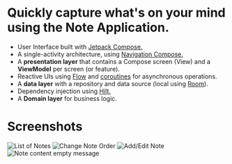 # Quickly capture what's on your mind using the Note Application.
- User Interface built with [Jetpack Compose.](https://developer.android.com/jetpack/compose)
- A single-activity architecture, using [Navigation Compose.](https://developer.android.com/jetpack/compose/navigation)
- A **presentation layer** that contains a Compose screen (View) and a **ViewModel** per screen (or feature).
- Reactive UIs using [Flow](https://developer.android.com/kotlin/flow) and [coroutines](https://kotlinlang.org/docs/coroutines-overview.html) for asynchronous operations.
- A **data layer** with a repository and data source (local using [Room](https://developer.android.com/jetpack/androidx/releases/room?gclid=CjwKCAjwkYGVBhArEiwA4sZLuH7gOfhjBTBR4Ovqhhjg7Haet66ErgjAWjMutx9iLNRpHnaXU4jIIRoCi_YQAvD_BwE&gclsrc=aw.ds)).
- Dependency injection using [Hilt.](https://developer.android.com/training/dependency-injection/hilt-android)
- A **Domain layer** for business logic.

# Screenshots
![List of Notes](https://user-images.githubusercontent.com/107148566/174495912-d6773221-1802-45b9-ad1d-42bcdb11c327.jpg)
![Change Note Order](https://user-images.githubusercontent.com/107148566/174495915-330858a5-7420-41f0-99c1-b773d1d28778.jpg)
![Add/Edit Note](https://user-images.githubusercontent.com/107148566/174495917-f15d8395-aefd-476d-b799-2bbcc982a2c6.jpg)
![Note content empty message](https://user-images.githubusercontent.com/107148566/174495919-636bc941-68df-4288-b10a-4acfcfdf0dc4.jpg)

